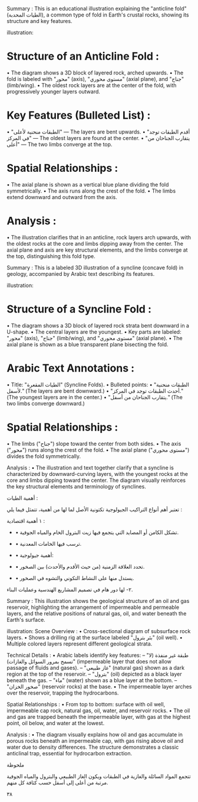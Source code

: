  <!-- marginalia, from page 0 (l=0.290,t=-0.001,r=0.870,b=0.007), with ID 586e41ae-0e03-427a-a984-f8512f1da996 -->

Summary : This is an educational illustration explaining the "anticline fold" (الطيات المحدبة), a common type of fold in Earth's crustal rocks, showing its structure and key features.

illustration:
# Structure of an Anticline Fold :
  • The diagram shows a 3D block of layered rock, arched upwards.
  • The fold is labeled with "محور" (axis), "مستوى محوري" (axial plane), and "جناح" (limb/wing).
  • The oldest rock layers are at the center of the fold, with progressively younger layers outward.

# Key Features (Bulleted List) :
  • "الطبقات منحنية لأعلى" — The layers are bent upwards.
  • "أقدم الطبقات توجد في المركز" — The oldest layers are found at the center.
  • "يتقارب الجناحان من أعلى" — The two limbs converge at the top.

# Spatial Relationships :
  • The axial plane is shown as a vertical blue plane dividing the fold symmetrically.
  • The axis runs along the crest of the fold.
  • The limbs extend downward and outward from the axis.

# Analysis :
  • The illustration clarifies that in an anticline, rock layers arch upwards, with the oldest rocks at the core and limbs dipping away from the center. The axial plane and axis are key structural elements, and the limbs converge at the top, distinguishing this fold type. <!-- figure, from page 0 (l=0.038,t=0.062,r=0.922,b=0.299), with ID 0e8b49e5-ce39-463e-a406-34494d454e80 -->

Summary : This is a labeled 3D illustration of a syncline (concave fold) in geology, accompanied by Arabic text describing its features.

illustration:
# Structure of a Syncline Fold :
  • The diagram shows a 3D block of layered rock strata bent downward in a U-shape.
  • The central layers are the youngest.
  • Key parts are labeled: "محور" (axis), "جناح" (limb/wing), and "مستوى محوري" (axial plane).
  • The axial plane is shown as a blue transparent plane bisecting the fold.

# Arabic Text Annotations :
  • Title: "الطيات المقعرة" (Syncline Folds).
  • Bulleted points:
    • "الطبقات منحنية لأسفل." (The layers are bent downward.)
    • "أحدث الطبقات توجد في المركز." (The youngest layers are in the center.)
    • "يتقارب الجناحان من أسفل." (The two limbs converge downward.)

# Spatial Relationships :
  • The limbs ("جناح") slope toward the center from both sides.
  • The axis ("محور") runs along the crest of the fold.
  • The axial plane ("مستوى محوري") divides the fold symmetrically.

Analysis :
  • The illustration and text together clarify that a syncline is characterized by downward-curving layers, with the youngest rocks at the core and limbs dipping toward the center. The diagram visually reinforces the key structural elements and terminology of synclines. <!-- figure, from page 0 (l=0.036,t=0.307,r=0.918,b=0.500), with ID b609f859-fd1a-476e-be5d-f9622d1f7bd8 -->

أهمية الطيات :

تعتبر أهم أنواع التراكيب الجيولوجية تكتونية الأصل لما لها من أهمية، تتمثل فيما يلي :

١ أهمية اقتصادية : <!-- text, from page 0 (l=0.099,t=0.507,r=0.917,b=0.589), with ID 94cebabd-61ed-4ff5-a573-d57e96357c66 -->

- • تشكل الكامن أو المصايد التي يتجمع فيها زيت البترول الخام والمياه الجوفية.
- • ترسب فيها الخامات المعدنية. <!-- text, from page 0 (l=0.262,t=0.593,r=0.873,b=0.641), with ID 107f62f5-6c66-4e1d-afeb-7c943a37b01a -->

- • أهمية جيولوجية:
- • تحدد العلاقة الزمنية (من حيث الأقدم والأحدث) بين الصخور.
- • يستدل منها على النشاط التكوني والتشوه في الصخور. <!-- text, from page 0 (l=0.341,t=0.651,r=0.896,b=0.733), with ID 8a633fdd-410b-4f94-985f-3a60b8e1b458 -->

٢- لها دور هام في تصميم المشاريع الهندسية وعمليات البناء. <!-- text, from page 0 (l=0.432,t=0.734,r=0.897,b=0.762), with ID 1499243d-4ec7-46f6-af79-9b82e26652af -->

Summary : This illustration shows the geological structure of an oil and gas reservoir, highlighting the arrangement of impermeable and permeable layers, and the relative positions of natural gas, oil, and water beneath the Earth's surface.

illustration:
Scene Overview :
  • Cross-sectional diagram of subsurface rock layers.
  • Shows a drilling rig at the surface labeled "بئر بترول" (oil well).
  • Multiple colored layers represent different geological strata.

Technical Details :
  • Arabic labels identify key features:
    – "طبقة غير منفذة (لا تسمح بمرور السوائل والغازات)" (impermeable layer that does not allow passage of fluids and gases).
    – "غاز طبيعي" (natural gas) shown as a dark region at the top of the reservoir.
    – "بترول" (oil) depicted as a black layer beneath the gas.
    – "ماء" (water) shown as a blue layer at the bottom.
    – "صخور الخزان" (reservoir rocks) at the base.
  • The impermeable layer arches over the reservoir, trapping the hydrocarbons.

Spatial Relationships :
  • From top to bottom: surface with oil well, impermeable cap rock, natural gas, oil, water, and reservoir rocks.
  • The oil and gas are trapped beneath the impermeable layer, with gas at the highest point, oil below, and water at the lowest.

Analysis :
  • The diagram visually explains how oil and gas accumulate in porous rocks beneath an impermeable cap, with gas rising above oil and water due to density differences. The structure demonstrates a classic anticlinal trap, essential for hydrocarbon extraction. <!-- figure, from page 0 (l=0.044,t=0.745,r=0.408,b=0.922), with ID 5ce0ac04-b0c1-41a0-85ce-aaae5eacfc59 -->

ملحوظة

تتجمع المواد السائلة والغازية في الطبقات ويكون الغاز الطبيعي والبترول والمياه الجوفية مرتبة من أعلى إلى أسفل حسب كثافة كل منهم. <!-- text, from page 0 (l=0.510,t=0.784,r=0.920,b=0.926), with ID d85cd8f2-5332-4c1e-b748-9df09426b44a -->

۳۸ <!-- marginalia, from page 0 (l=0.863,t=0.939,r=0.903,b=0.960), with ID 50d0966c-16f0-4d29-a24d-c16eb0bb7643 -->